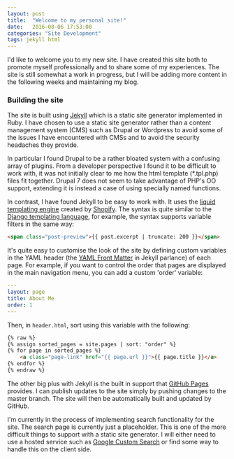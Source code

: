 ```yaml
---
layout: post
title:  "Welcome to my personal site!"
date:   2016-08-06 17:53:00
categories: "Site Development"
tags: jekyll html
---
```


I'd like to welcome you to my new site. I have created this site both to promote myself professionally and to share some of my experiences. The site is still somewhat a work in progress, but I will be adding more content in the following weeks and maintaining my blog.

### Building the site

The site is built using [Jekyll](https://jekyllrb.com/) which is a static site generator implemented in Ruby. I have chosen to use a static site generator rather than a content management system (CMS) such as Drupal or Wordpress to avoid some of the issues I have encountered with CMSs and to avoid the security headaches they provide.

In particular I found Drupal to be a rather bloated system with a confusing array of plugins. From a developer perspective I found it to be difficult to work with, it was not initially clear to me how the html template (*.tpl.php) files fit together. Drupal 7 does not seem to take advantage of PHP's OO support, extending it is instead a case of using specially named functions.

In contrast, I have found Jekyll to be easy to work with. It uses the [liquid templating engine](https://shopify.github.io/liquid/) created by [Shopify](https://www.shopify.co.uk/). The syntax is quite similar to the [Django templating language](https://docs.djangoproject.com/ja/1.9/ref/templates/language/), for example, the syntax supports variable filters in the same way:

```html
<span class="post-preview">{{ post.excerpt | truncate: 200 }}</span>
```

It's quite easy to customise the look of the site by defining custom variables in the YAML header (the [YAML Front Matter](https://jekyllrb.com/docs/frontmatter/) in Jekyll parlance) of each page. For example, if you want to control the order that pages are displayed in the main navigation menu, you can add a custom 'order' variable:

```yaml
---
layout: page
title: About Me
order: 1
---
```

Then, in `header.html`, sort using this variable with the following:

```html
{% raw %}
{% assign sorted_pages = site.pages | sort: "order" %}
{% for page in sorted_pages %}
    <a class="page-link" href="{{ page.url }}">{{ page.title }}</a>
{% endfor %}
{% endraw %}
```

The other big plus with Jekyll is the built in support that [GitHub Pages](https://pages.github.com/) provides. I can publish updates to the site simply by pushing changes to the master branch. The site will then be automatically built and updated by GitHub.

I'm currently in the process of implementing search functionality for the site. The search page is currently just a placeholder. This is one of the more difficult things to support with a static site generator. I will either need to use a hosted service such as [Google Custom Search](https://cse.google.com/cse/) or find some way to handle this on the client side.

